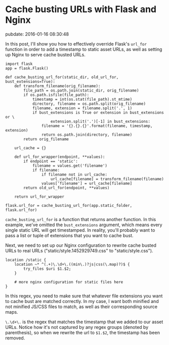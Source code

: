 # Cache busting URLs with Flask and Nginx
pubdate: 2016-01-16 08:30:48

In this post, I'll show you how to effectively override Flask's `url_for` function in order to add a timestamp to static asset URLs, as well as setting up Nginx to serve cache busted URLs.

	import flask
	app = flask.Flask()

	def cache_busting_url_for(static_dir, old_url_for, bust_extensions=True):
		def transform_filename(orig_filename):
			file_path = os.path.join(static_dir, orig_filename)
			if os.path.isfile(file_path):
				timestamp = int(os.stat(file_path).st_mtime)
				directory, filename = os.path.split(orig_filename)
				filename, extension = filename.split('.', 1)
				if bust_extensions is True or extension in bust_extensions or \
						extension.split('.')[-1] in bust_extensions:
					filename = '{}.{}.{}'.format(filename, timestamp, extension)
					return os.path.join(directory, filename)
			return orig_filename

		url_cache = {}

		def url_for_wrapper(endpoint, **values):
			if endpoint == 'static':
				filename = values.get('filename')
				if filename:
					if filename not in url_cache:
						url_cache[filename] = transform_filename(filename)
					values['filename'] = url_cache[filename]
			return old_url_for(endpoint, **values)

		return url_for_wrapper

	flask.url_for = cache_busting_url_for(app.static_folder, flask.url_for)

`cache_busting_url_for` is a function that returns another function. In this example, we've omitted the `bust_extensions` argument, which means every single static URL will get timestamped. In reality, you'll probably want to pass a list or tuple of extensions that you want to cache bust.

Next, we need to set up our Nginx configuration to rewrite cache busted URLs to real URLs ("static/style.1452929749.css" to "static/style.css").

	location /static {
		location ~* ^(.+)\.\d+\.((min\.)?js|css(\.map)?)$ {
			try_files $uri $1.$2;
		}

		# more nginx configuration for static files here
	}

In this regex, you need to make sure that whatever file extensions you want to cache bust are matched correctly. In my case, I want both minified and not minified JS/CSS files to match, as well as their corresponding source maps.

`\.\d+\.` is the regex that matches the timestamp that we added to our asset URLs. Notice how it's not captured by any regex groups (denoted by parenthesis), so when we rewrite the url to `$1.$2`, the timestamp has been removed.
